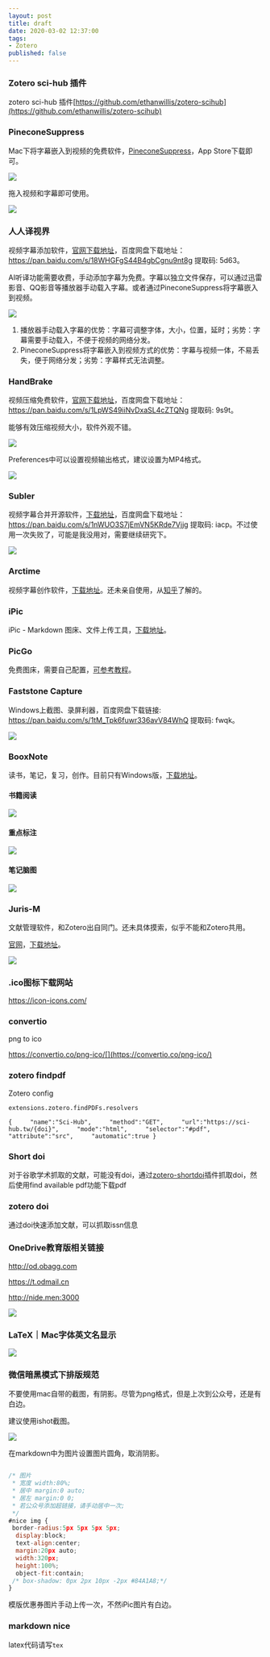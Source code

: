 ```yaml
---
layout: post
title: draft
date: 2020-03-02 12:37:00
tags: 
- Zotero
published: false
---
```


### Zotero sci-hub 插件

zotero sci-hub 插件[https://github.com/ethanwillis/zotero-scihub](https://github.com/ethanwillis/zotero-scihub)



### PineconeSuppress

Mac下将字幕嵌入到视频的免费软件，[‎PineconeSuppress](https://link.zhihu.com/?target=https%3A//apps.apple.com/cn/app/pineconesuppress/id1398134175%3Fmt%3D12%E3%80%82)，App Store下载即可。

![](https://tva1.sinaimg.cn/large/00831rSTly1gcfhaxeslgj30uw0kb0um.jpg)

拖入视频和字幕即可使用。

![](https://tva1.sinaimg.cn/large/00831rSTly1gcfhcua96dj30lq0eaaal.jpg)

### 人人译视界

视频字幕添加软件，[官网下载地址](http://www.1sj.tv/html/support/down-load.html?version=1583047494000)，百度网盘下载地址： https://pan.baidu.com/s/18WHGFgS44B4gbCgnu9nt8g 提取码: 5d63。

AI听译功能需要收费，手动添加字幕为免费。字幕以独立文件保存，可以通过迅雷影音、QQ影音等播放器手动载入字幕。或者通过PineconeSuppress将字幕嵌入到视频。

![](https://tva1.sinaimg.cn/large/00831rSTly1gcfhkdk5abj314m0q8n2i.jpg)

1. 播放器手动载入字幕的优势：字幕可调整字体，大小，位置，延时；劣势：字幕需要手动载入，不便于视频的网络分发。
2. PineconeSuppress将字幕嵌入到视频方式的优势：字幕与视频一体，不易丢失，便于网络分发；劣势：字幕样式无法调整。

### HandBrake

视频压缩免费软件，[官网下载地址](https://handbrake.fr)，百度网盘下载地址：https://pan.baidu.com/s/1LpWS49iiNvDxaSL4cZTQNg 提取码: 9s9t。

能够有效压缩视频大小，软件外观不错。

![](https://tva1.sinaimg.cn/large/00831rSTly1gcfhst0zlvj30rp0lyq5k.jpg)

Preferences中可以设置视频输出格式，建议设置为MP4格式。

![](https://tva1.sinaimg.cn/large/00831rSTly1gcfhtj74zpj30h00ggaav.jpg)

### Subler

视频字幕合并开源软件，[下载地址](https://bitbucket.org/galad87/subler/downloads/)，百度网盘下载地址：https://pan.baidu.com/s/1nWUO3S7jEmVN5KRde7Vjjg 提取码: iacp。不过使用一次失败了，可能是我没用对，需要继续研究下。

![](https://tva1.sinaimg.cn/large/00831rSTly1gcfi1hp9hfj30rp0lyq5k.jpg)

### Arctime

视频字幕创作软件，[下载地址](http://arctime.org)。还未亲自使用，从[知乎](https://www.zhihu.com/question/24677921)了解的。

### iPic

iPic - Markdown 图床、文件上传工具，[下载地址](https://toolinbox.net/iPic/)。

### PicGo

免费图床，需要自己配置，[可参考教程](https://mp.weixin.qq.com/s/d7ZSTmIqnyd6l62mVC93aA)。

### Faststone Capture

Windows上截图、录屏利器，百度网盘下载链接: https://pan.baidu.com/s/1tM_Tpk6fuwr336avV84WhQ 提取码: fwqk。

![](https://tva1.sinaimg.cn/large/00831rSTly1gcfior6s42j30lc0csq3y.jpg)



### BooxNote

读书，笔记，复习，创作。目前只有Windows版，[下载地址](http://www.bookxnote.com)。

#### 书籍阅读

![](https://tva1.sinaimg.cn/large/00831rSTly1gcfislksdoj30tt0sg132.jpg)

#### 重点标注

![](https://tva1.sinaimg.cn/large/00831rSTly1gcfite0ipej30rk0rljwn.jpg)

#### 笔记脑图

![](https://tva1.sinaimg.cn/large/00831rSTly1gcfitsx6unj30rm0rlaeg.jpg)

### Juris-M

文献管理软件，和Zotero出自同门。还未具体摸索，似乎不能和Zotero共用。

[官网](https://juris-m.github.io)，[下载地址](https://juris-m.github.io/downloads/)。

![](https://tva1.sinaimg.cn/large/00831rSTly1gcfiydxzzqj31740qagpe.jpg)

### .ico图标下载网站

https://icon-icons.com/



### convertio

png to ico

https://convertio.co/png-ico/[](https://convertio.co/png-ico/)



### zotero findpdf

Zotero config

`extensions.zotero.findPDFs.resolvers`

```
{     "name":"Sci-Hub",     "method":"GET",     "url":"https://sci-hub.tw/{doi}",     "mode":"html",     "selector":"#pdf",     "attribute":"src",     "automatic":true }
```



### Short doi

对于谷歌学术抓取的文献，可能没有doi，通过[zotero-shortdoi](https://github.com/bwiernik/zotero-shortdoi)插件抓取doi，然后使用find available pdf功能下载pdf

### zotero doi

通过doi快速添加文献，可以抓取issn信息



### OneDrive教育版相关链接

http://od.obagg.com

https://t.odmail.cn

http://nide.men:3000

![](https://tva1.sinaimg.cn/large/00831rSTly1gcp8cakgtbj30ku29878o.jpg)



### LaTeX｜Mac字体英文名显示

![](https://tva1.sinaimg.cn/large/00831rSTly1gcx0813st8j30qb0ej0y7.jpg)

### 微信暗黑模式下排版规范

不要使用mac自带的截图，有阴影。尽管为png格式，但是上次到公众号，还是有白边。

建议使用ishot截图。

![](https://tva1.sinaimg.cn/large/00831rSTly1gd2oggz5z9j30l40hn75l.jpg)

在markdown中为图片设置图片圆角，取消阴影。

```javascript

/* 图片
 * 宽度 width:80%;
 * 居中 margin:0 auto;
 * 居左 margin:0 0;
 * 若公众号添加超链接，请手动居中一次;
 */
#nice img {
 border-radius:5px 5px 5px 5px;
  display:block;
  text-align:center;
  margin:20px auto;
  width:320px;
  height:100%;
  object-fit:contain;
 /* box-shadow: 0px 2px 10px -2px #84A1A8;*/
}
```

模版优惠券图片手动上传一次，不然iPic图片有白边。



### markdown nice

latex代码请写`tex`

